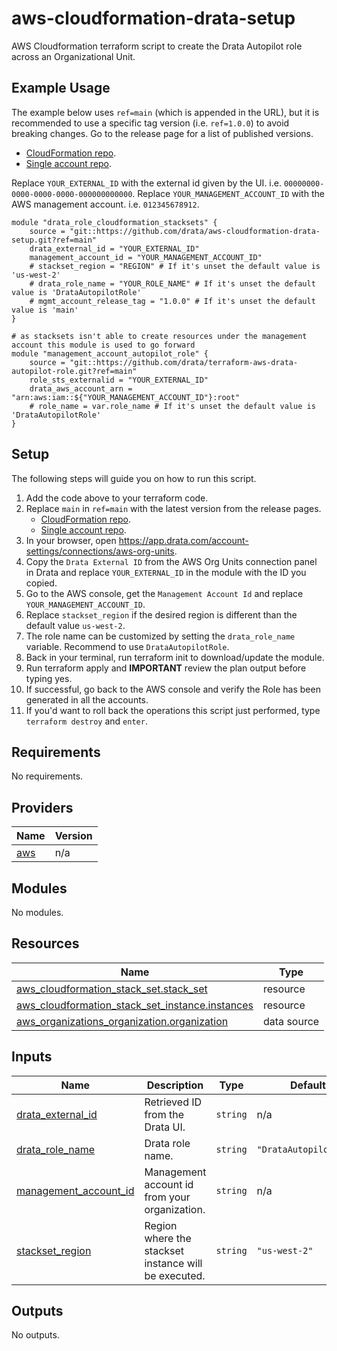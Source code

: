 # aws-cloudformation-drata-setup

AWS Cloudformation terraform script to create the Drata Autopilot role across an Organizational Unit.

## Example Usage

The example below uses `ref=main` (which is appended in the URL),  but it is recommended to use a specific tag version (i.e. `ref=1.0.0`) to avoid breaking changes. Go to the release page for a list of published versions. 
* [CloudFormation repo](https://github.com/drata/aws-cloudformation-drata-setup/releases).
* [Single account repo](https://github.com/drata/terraform-aws-drata-autopilot-role/releases).

Replace `YOUR_EXTERNAL_ID` with the external id given by the UI. i.e. `00000000-0000-0000-0000-000000000000`.
Replace `YOUR_MANAGEMENT_ACCOUNT_ID` with the AWS management account. i.e. `012345678912`.

```
module "drata_role_cloudformation_stacksets" {
    source = "git::https://github.com/drata/aws-cloudformation-drata-setup.git?ref=main"
    drata_external_id = "YOUR_EXTERNAL_ID"
    management_account_id = "YOUR_MANAGEMENT_ACCOUNT_ID"
    # stackset_region = "REGION" # If it's unset the default value is 'us-west-2'
    # drata_role_name = "YOUR_ROLE_NAME" # If it's unset the default value is 'DrataAutopilotRole'
    # mgmt_account_release_tag = "1.0.0" # If it's unset the default value is 'main'
}

# as stacksets isn't able to create resources under the management account this module is used to go forward
module "management_account_autopilot_role" {
    source = "git::https://github.com/drata/terraform-aws-drata-autopilot-role.git?ref=main"
    role_sts_externalid = "YOUR_EXTERNAL_ID"
    drata_aws_account_arn = "arn:aws:iam::${"YOUR_MANAGEMENT_ACCOUNT_ID"}:root"
    # role_name = var.role_name # If it's unset the default value is 'DrataAutopilotRole'
}
```

## Setup

The following steps will guide you on how to run this script.

1. Add the code above to your terraform code.
2. Replace `main` in `ref=main` with the latest version from the release pages.
   * [CloudFormation repo](https://github.com/drata/aws-cloudformation-drata-setup/releases).
   * [Single account repo](https://github.com/drata/terraform-aws-drata-autopilot-role/releases).
3. In your browser, open https://app.drata.com/account-settings/connections/aws-org-units.
4. Copy the `Drata External ID` from the AWS Org Units connection panel in Drata and replace `YOUR_EXTERNAL_ID` in the module with the ID you copied.
5. Go to the AWS console, get the `Management Account Id` and replace `YOUR_MANAGEMENT_ACCOUNT_ID`.
6. Replace `stackset_region` if the desired region is different than the default value `us-west-2`.
7. The role name can be customized by setting the `drata_role_name` variable. Recommend to use `DrataAutopilotRole`.
8. Back in your terminal, run terraform init to download/update the module.
9. Run terraform apply and **IMPORTANT** review the plan output before typing yes.
10. If successful, go back to the AWS console and verify the Role has been generated in all the accounts.
11. If you'd want to roll back the operations this script just performed, type `terraform destroy` and `enter`.

<!-- BEGIN_TF_DOCS -->
## Requirements

No requirements.

## Providers

| Name | Version |
|------|---------|
| <a name="provider_aws"></a> [aws](#provider\_aws) | n/a |

## Modules

No modules.

## Resources

| Name | Type |
|------|------|
| [aws_cloudformation_stack_set.stack_set](https://registry.terraform.io/providers/hashicorp/aws/latest/docs/resources/cloudformation_stack_set) | resource |
| [aws_cloudformation_stack_set_instance.instances](https://registry.terraform.io/providers/hashicorp/aws/latest/docs/resources/cloudformation_stack_set_instance) | resource |
| [aws_organizations_organization.organization](https://registry.terraform.io/providers/hashicorp/aws/latest/docs/data-sources/organizations_organization) | data source |

## Inputs

| Name | Description | Type | Default | Required |
|------|-------------|------|---------|:--------:|
| <a name="input_drata_external_id"></a> [drata\_external\_id](#input\_drata\_external\_id) | Retrieved ID from the Drata UI. | `string` | n/a | yes |
| <a name="input_drata_role_name"></a> [drata\_role\_name](#input\_drata\_role\_name) | Drata role name. | `string` | `"DrataAutopilotRole"` | no |
| <a name="input_management_account_id"></a> [management\_account\_id](#input\_management\_account\_id) | Management account id from your organization. | `string` | n/a | yes |
| <a name="input_stackset_region"></a> [stackset\_region](#input\_stackset\_region) | Region where the stackset instance will be executed. | `string` | `"us-west-2"` | no |

## Outputs

No outputs.
<!-- END_TF_DOCS -->